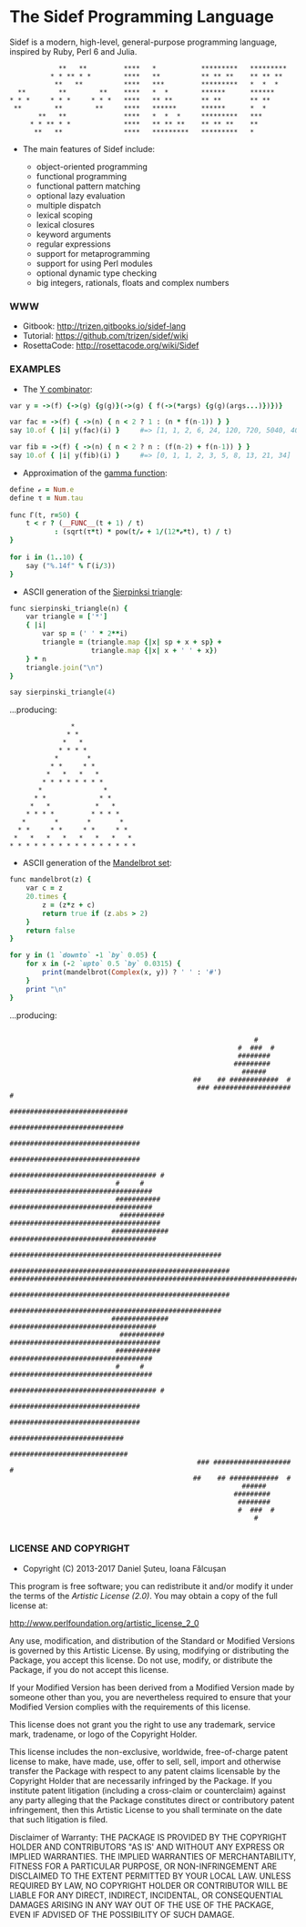 The Sidef Programming Language
=======

Sidef is a modern, high-level, general-purpose programming language, inspired by Ruby, Perl 6 and Julia.

```
            **   **         ****   *           *********   *********
          * * ** * *        ****   **          ** ** **    ** ** **
           **   **          ****   ***         *********   *  *  *
  **        **        **    ****   *  *        ******      ******
* * *     * * *     * * *   ****   ** **       ** **       ** **
 **        **        **     ****   ******      ******      *  *
       **   **              ****   *  *  *     *********   ***
     * * ** * *             ****   ** ** **    ** ** **    **
      **   **               ****   *********   *********   *
```

* The main features of Sidef include:

    * object-oriented programming
    * functional programming
    * functional pattern matching
    * optional lazy evaluation
    * multiple dispatch
    * lexical scoping
    * lexical closures
    * keyword arguments
    * regular expressions
    * support for metaprogramming
    * support for using Perl modules
    * optional dynamic type checking
    * big integers, rationals, floats and complex numbers

### WWW

* Gitbook: http://trizen.gitbooks.io/sidef-lang
* Tutorial: https://github.com/trizen/sidef/wiki
* RosettaCode: http://rosettacode.org/wiki/Sidef

### EXAMPLES

* The [Y combinator](https://en.wikipedia.org/wiki/Fixed-point_combinator#Fixed_point_combinators_in_lambda_calculus):
```ruby
var y = ->(f) {->(g) {g(g)}(->(g) { f(->(*args) {g(g)(args...)})})}

var fac = ->(f) { ->(n) { n < 2 ? 1 : (n * f(n-1)) } }
say 10.of { |i| y(fac)(i) }     #=> [1, 1, 2, 6, 24, 120, 720, 5040, 40320, 362880]

var fib = ->(f) { ->(n) { n < 2 ? n : (f(n-2) + f(n-1)) } }
say 10.of { |i| y(fib)(i) }     #=> [0, 1, 1, 2, 3, 5, 8, 13, 21, 34]
```

* Approximation of the [gamma function](https://en.wikipedia.org/wiki/Gamma_function):
```ruby
define ℯ = Num.e
define τ = Num.tau
 
func Γ(t, r=50) {
    t < r ? (__FUNC__(t + 1) / t)
           : (sqrt(τ*t) * pow(t/ℯ + 1/(12*ℯ*t), t) / t)
}
 
for i in (1..10) {
    say ("%.14f" % Γ(i/3))
}
```

* ASCII generation of the [Sierpinksi triangle](https://en.wikipedia.org/wiki/Sierpinski_triangle):
```ruby
func sierpinski_triangle(n) {
    var triangle = ['*']
    { |i|
        var sp = (' ' * 2**i)
        triangle = (triangle.map {|x| sp + x + sp} +
                    triangle.map {|x| x + ' ' + x})
    } * n
    triangle.join("\n")
}

say sierpinski_triangle(4)
```
...producing:
```text
               *               
              * *              
             *   *             
            * * * *            
           *       *           
          * *     * *          
         *   *   *   *         
        * * * * * * * *        
       *               *       
      * *             * *      
     *   *           *   *     
    * * * *         * * * *    
   *       *       *       *   
  * *     * *     * *     * *  
 *   *   *   *   *   *   *   * 
* * * * * * * * * * * * * * * *
```

* ASCII generation of the [Mandelbrot set](https://en.wikipedia.org/wiki/Mandelbrot_set):
```ruby
func mandelbrot(z) {
    var c = z
    20.times {
        z = (z*z + c)
        return true if (z.abs > 2)
    }
    return false
}

for y in (1 `downto` -1 `by` 0.05) {
    for x in (-2 `upto` 0.5 `by` 0.0315) {
        print(mandelbrot(Complex(x, y)) ? ' ' : '#')
    }
    print "\n"
}
```
...producing:
```text
                                                                                
                                                            #                   
                                                        #  ###  #               
                                                        ########                
                                                       #########                
                                                         ######                 
                                             ##    ## ############  #           
                                              ### ###################      #    
                                              #############################     
                                              ############################      
                                          ################################      
                                           ################################     
                                         #################################### # 
                          #     #        ###################################    
                          ###########    ###################################    
                           ###########   #####################################  
                         ############## ####################################    
                        ####################################################    
                     ######################################################     
#########################################################################       
                     ######################################################     
                        ####################################################    
                         ############## ####################################    
                           ###########   #####################################  
                          ###########    ###################################    
                          #     #        ###################################    
                                         #################################### # 
                                           ################################     
                                          ################################      
                                              ############################      
                                              #############################     
                                              ### ###################      #    
                                             ##    ## ############  #           
                                                         ######                 
                                                       #########                
                                                        ########                
                                                        #  ###  #               
                                                            #                   
                                                                                
```


### LICENSE AND COPYRIGHT

* Copyright (C) 2013-2017 Daniel Șuteu, Ioana Fălcușan

This program is free software; you can redistribute it and/or modify it
under the terms of the *Artistic License (2.0)*. You may obtain a copy
of the full license at:

http://www.perlfoundation.org/artistic_license_2_0

Any use, modification, and distribution of the Standard or Modified
Versions is governed by this Artistic License. By using, modifying or
distributing the Package, you accept this license. Do not use, modify,
or distribute the Package, if you do not accept this license.

If your Modified Version has been derived from a Modified Version made
by someone other than you, you are nevertheless required to ensure that
your Modified Version complies with the requirements of this license.

This license does not grant you the right to use any trademark, service
mark, tradename, or logo of the Copyright Holder.

This license includes the non-exclusive, worldwide, free-of-charge
patent license to make, have made, use, offer to sell, sell, import and
otherwise transfer the Package with respect to any patent claims
licensable by the Copyright Holder that are necessarily infringed by the
Package. If you institute patent litigation (including a cross-claim or
counterclaim) against any party alleging that the Package constitutes
direct or contributory patent infringement, then this Artistic License
to you shall terminate on the date that such litigation is filed.

Disclaimer of Warranty: THE PACKAGE IS PROVIDED BY THE COPYRIGHT HOLDER
AND CONTRIBUTORS "AS IS' AND WITHOUT ANY EXPRESS OR IMPLIED WARRANTIES.
THE IMPLIED WARRANTIES OF MERCHANTABILITY, FITNESS FOR A PARTICULAR
PURPOSE, OR NON-INFRINGEMENT ARE DISCLAIMED TO THE EXTENT PERMITTED BY
YOUR LOCAL LAW. UNLESS REQUIRED BY LAW, NO COPYRIGHT HOLDER OR
CONTRIBUTOR WILL BE LIABLE FOR ANY DIRECT, INDIRECT, INCIDENTAL, OR
CONSEQUENTIAL DAMAGES ARISING IN ANY WAY OUT OF THE USE OF THE PACKAGE,
EVEN IF ADVISED OF THE POSSIBILITY OF SUCH DAMAGE.
